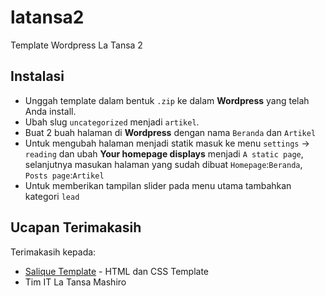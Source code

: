 # latansa2
Template Wordpress La Tansa 2

## Instalasi
- Unggah template dalam bentuk ```.zip``` ke dalam **Wordpress** yang telah Anda install.
- Ubah slug ```uncategorized``` menjadi ```artikel```.
- Buat 2 buah halaman di **Wordpress** dengan nama ```Beranda``` dan ```Artikel```
- Untuk mengubah halaman menjadi statik masuk ke menu ```settings``` -> ```reading``` dan ubah **Your homepage displays** menjadi ```A static page```, selanjutnya masukan halaman yang sudah dibuat ```Homepage```:```Beranda```, ```Posts page```:```Artikel```
- Untuk memberikan tampilan slider pada menu utama tambahkan kategori ```lead```

## Ucapan Terimakasih
Terimakasih kepada:
* [Salique Template](http://www.free-css.com/free-css-templates/page214/salique-v1.0) - HTML dan CSS Template
* Tim IT La Tansa Mashiro
